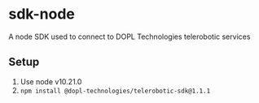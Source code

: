 # sdk-node
A node SDK used to connect to DOPL Technologies telerobotic services

## Setup
1. Use node v10.21.0
1. `npm install @dopl-technologies/telerobotic-sdk@1.1.1`